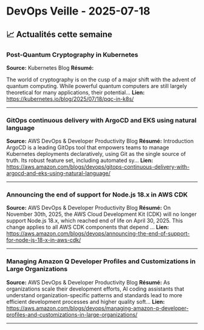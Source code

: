 # DevOps Veille - 2025-07-18

## 📈 Actualités cette semaine

### Post-Quantum Cryptography in Kubernetes
**Source:** Kubernetes Blog
**Résumé:** <p>The world of cryptography is on the cusp of a major shift with the advent of
quantum computing. While powerful quantum computers are still largely
theoretical for many applications, their potential...
**Lien:** https://kubernetes.io/blog/2025/07/18/pqc-in-k8s/

---

### GitOps continuous delivery with ArgoCD and EKS using natural language
**Source:** AWS DevOps & Developer Productivity Blog
**Résumé:** Introduction ArgoCD is a leading GitOps tool that empowers teams to manage Kubernetes deployments declaratively, using Git as the single source of truth. Its robust feature set, including automated sy...
**Lien:** https://aws.amazon.com/blogs/devops/gitops-continuous-delivery-with-argocd-and-eks-using-natural-language/

---

### Announcing the end of support for Node.js 18.x in AWS CDK
**Source:** AWS DevOps & Developer Productivity Blog
**Résumé:** On November 30th, 2025, the AWS Cloud Development Kit (CDK) will no longer support Node.js 18.x, which reached end of life on April 30, 2025. This change applies to all AWS CDK components that depend ...
**Lien:** https://aws.amazon.com/blogs/devops/announcing-the-end-of-support-for-node-js-18-x-in-aws-cdk/

---

### Managing Amazon Q Developer Profiles and Customizations in Large Organizations
**Source:** AWS DevOps & Developer Productivity Blog
**Résumé:** As organizations scale their development efforts, AI coding assistants that understand organization-specific patterns and standards lead to more efficient development processes and higher quality soft...
**Lien:** https://aws.amazon.com/blogs/devops/managing-amazon-q-developer-profiles-and-customizations-in-large-organizations/

---

